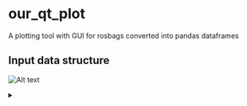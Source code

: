 # our_qt_plot
A plotting tool with GUI for rosbags converted into pandas dataframes

## Input data structure
![Alt text](https://g.gravizo.com/source/svg/input_data_structure?https%3A%2F%2Fraw.githubusercontent.com%2Fneufieldrobotics%2Four_qt_plot%2Fmaster%2FREADME.md)
<details> 
<summary></summary>
input_data_structure
digraph G {
"data_file.pkl" -> "full_data_dict";
"full_data_dict" -> "namespace1 dict" [color="orange"];
"full_data_dict" -> "namespace2 dict" [color="orange"];
n1t1 [label="topic1 pandas df"];
n1t2 [label="topic2 pandas df"];
n2t1 [label="topic1 pandas df"];
n2t2 [label="topic2 pandas df"];
"namespace1 dict" -> n1t1 [color="green"];
"namespace1 dict" -> n1t2 [color="green"];
"namespace2 dict" -> n2t1 [color="green"];
"namespace2 dict" -> n2t2 [color="green"];
n1t1t [label="Time\n(index)"];
n1t1f1 [label="Field1\ncolumn"];
n1t1f2 [label="Field2\ncolumn"];
n1t2t [label="Time\n(index)"];
n1t2f1 [label="Field1\ncolumn"];
n1t2f2 [label="Field2\ncolumn"];
n2t1t [label="Time\n(index)"];
n2t1f1 [label="Field1\ncolumn"];
n2t1f2 [label="Field2\ncolumn"];
n2t2t [label="Time\n(index)"];
n2t2f1 [label="Field1\ncolumn"];
n2t2f2 [label="Field2\ncolumn"];
n1t1 -> n1t1t [color="blue"];
n1t1 -> n1t1f1 [color="blue"];
n1t1 -> n1t1f2 [color="blue"];
n1t2 -> n1t2t [color="blue"];
n1t2 -> n1t2f1 [color="blue"];
n1t2 -> n1t2f2 [color="blue"];
n2t1 -> n2t1t [color="blue"];
n2t1 -> n2t1f1 [color="blue"];
n2t1 -> n2t1f2 [color="blue"];
n2t2 -> n2t2t [color="blue"];
n2t2 -> n2t2f1 [color="blue"];
n2t2 -> n2t2f2 [color="blue"];
}
input_data_structure
</details>
